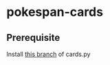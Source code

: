 # pokespan-cards
## Prerequisite
Install [this branch](https://github.com/AEPSchmitt/cards.py) of cards.py

